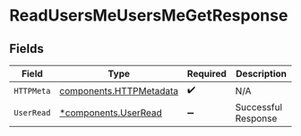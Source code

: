 # ReadUsersMeUsersMeGetResponse


## Fields

| Field                                                              | Type                                                               | Required                                                           | Description                                                        |
| ------------------------------------------------------------------ | ------------------------------------------------------------------ | ------------------------------------------------------------------ | ------------------------------------------------------------------ |
| `HTTPMeta`                                                         | [components.HTTPMetadata](../../models/components/httpmetadata.md) | :heavy_check_mark:                                                 | N/A                                                                |
| `UserRead`                                                         | [*components.UserRead](../../models/components/userread.md)        | :heavy_minus_sign:                                                 | Successful Response                                                |